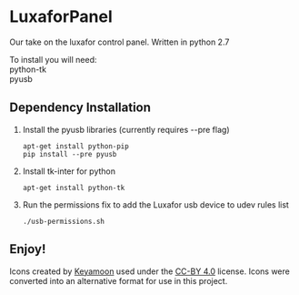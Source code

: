 # LuxaforPanel
Our take on the luxafor control panel. Written in python 2.7

To install you will need:  
python-tk  
pyusb

## Dependency Installation
1. Install the pyusb libraries (currently requires --pre flag)
    ```
    apt-get install python-pip
    pip install --pre pyusb
    ```
2. Install tk-inter for python
    ```
    apt-get install python-tk
    ```

3. Run the permissions fix to add the Luxafor usb device to udev rules list
    ```
    ./usb-permissions.sh
    ```
  
## Enjoy!

Icons created by [Keyamoon](http://keyamoon.com/) used under the [CC-BY 4.0](http://creativecommons.org/licenses/by/4.0/) license. Icons were converted into an alternative format for use in this project.
